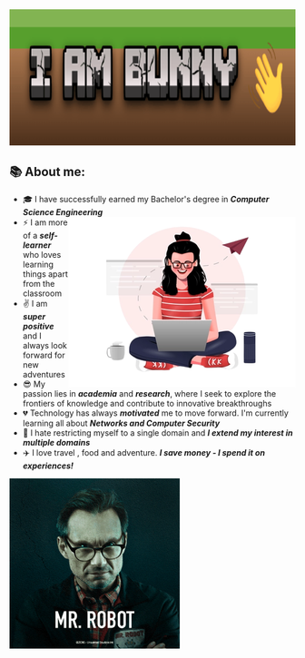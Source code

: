 
<img src="Bunny.gif" width="1280" height="240">

## 📚 About me:


- :mortar_board: I have successfully earned my Bachelor's degree in ***Computer Science Engineering*** <img align="right" width="400" src="c2.png">
- :zap: I am more of a ***self-learner*** who loves learning things apart from the classroom
- :v: I am ***super positive*** and I always look forward for new adventures 
- :sunglasses: My passion lies in ***academia*** and ***research***, where I seek to explore the frontiers of knowledge and contribute to innovative breakthroughs
- :broken_heart: Technology has always ***motivated*** me to move forward.  I'm currently learning all about ***Networks and Computer Security***
- :open_hands: I hate restricting myself to a single domain and ***I extend my interest in multiple domains***
- :airplane: I love travel , food and adventure. ***I save money - I spend it on experiences!***
<img align="left" width="300" src="robo.gif">







